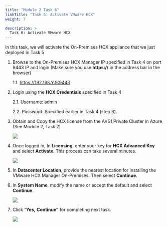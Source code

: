 ```yaml
---
title: "Module 2 Task 6"
linkTitle: "Task 6: Activate VMware HCX"
weight: 7

description: >
  Task 6: Activate VMware HCX
---
```


In this task, we will activate the On-Premises HCX appliance that we just
deployed in Task 5

1.  Browse to the On-Premises HCX Manager IP specified in Task 4 on port 9443 IP
    and login (Make sure you use **https://** in the address bar in the browser)

    1.1.  <https://192.168.Y.9:9443>

2.  Login using the **HCX Credentials** specified in Task 4

    2.1.  Username: admin

    2.2.  Password: Specified earlier in Task 4 (step 3).

3.  Obtain and Copy the HCX license from the AVS1 Private Cluster in Azure (See
    Module 2, Task 2)

    ![](../../media/6a9381a61a3b579d1892f89da6aa9808.png)

4.  Once logged in, In **Licensing**, enter your key for **HCX Advanced Key**
    and select **Activate**. This process can take several minutes.

    ![](../../media/b0e4b0b21e314ba7ac9429d66a648ba3.png)

5.  In **Datacenter Location**, provide the nearest location for installing the
    VMware HCX Manager On-Premises. Then select **Continue**.

6.  In **System Name**, modify the name or accept the default and select
    **Continue**.

    ![](../../media/b87de655ec5a6836dd1c6863fb2c916f.png)

7.  Click “**Yes,** **Continue”** for completing next task.

    ![](../../media/d9463e719a8f57fabcdf0bbf9ec8fccf.png)

